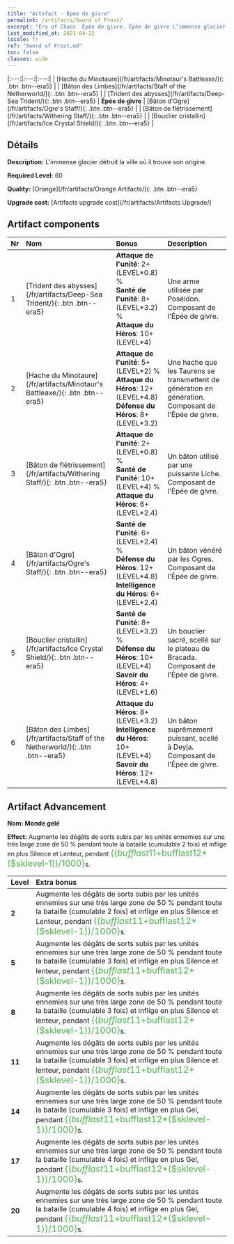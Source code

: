 ```yaml
---
title: "Artefact - Épée de givre"
permalink: /artifacts/Sword of Frost/
excerpt: "Era of Chaos  Épée de givre. Épée de givre L’immense glacier détruit la ville où il trouve son origine."
last_modified_at: 2021-04-22
locale: fr
ref: "Sword of Frost.md"
toc: false
classes: wide
---
```


  |:---:|:---:|:---:| 
  | [Hache du Minotaure](/fr/artifacts/Minotaur's Battleaxe/){: .btn .btn--era5} |   | [Bâton des Limbes](/fr/artifacts/Staff of the Netherworld/){: .btn .btn--era5} | 
  | [Trident des abysses](/fr/artifacts/Deep-Sea Trident/){: .btn .btn--era5} | **Épée de givre** | [Bâton d'Ogre](/fr/artifacts/Ogre's Staff/){: .btn .btn--era5} | 
  | [Bâton de flétrissement](/fr/artifacts/Withering Staff/){: .btn .btn--era5} |   | [Bouclier cristallin](/fr/artifacts/Ice Crystal Shield/){: .btn .btn--era5} | 


## Détails

 **Description:** L’immense glacier détruit la ville où il trouve son origine.

 **Required Level:** 60

 **Quality:** [Orange](/fr/artifacts/Orange Artifacts/){: .btn .btn--era5}

 **Upgrade cost:** [Artifacts upgrade cost](/fr/artifacts/Artifacts Upgrade/)



## Artifact components

  | Nr |    Nom    |   Bonus | Description | 
  |:---|:-----------|:--------|:------------| 
  | 1 | [Trident des abysses](/fr/artifacts/Deep-Sea Trident/){: .btn .btn--era5} | **Attaque de l'unité**: 2+(LEVEL\*0.8) %<br/>**Santé de l'unité**: 8+(LEVEL\*3.2) %<br/>**Attaque du Héros**: 10+(LEVEL\*4) | Une arme utilisée par Poséidon. Composant de l'Épée de givre. | 
  | 2 | [Hache du Minotaure](/fr/artifacts/Minotaur's Battleaxe/){: .btn .btn--era5} | **Attaque de l'unité**: 5+(LEVEL\*2) %<br/>**Attaque du Héros**: 12+(LEVEL\*4.8)<br/>**Défense du Héros**: 8+(LEVEL\*3.2) | Une hache que les Taurens se transmettent de génération en génération. Composant de l'Épée de givre. | 
  | 3 | [Bâton de flétrissement](/fr/artifacts/Withering Staff/){: .btn .btn--era5} | **Attaque de l'unité**: 2+(LEVEL\*0.8) %<br/>**Santé de l'unité**: 10+(LEVEL\*4) %<br/>**Attaque du Héros**: 6+(LEVEL\*2.4) | Un bâton utilisé par une puissante Liche. Composant de l'Épée de givre. | 
  | 4 | [Bâton d'Ogre](/fr/artifacts/Ogre's Staff/){: .btn .btn--era5} | **Santé de l'unité**: 6+(LEVEL\*2.4) %<br/>**Défense du Héros**: 12+(LEVEL\*4.8)<br/>**Intelligence du Héros**: 6+(LEVEL\*2.4) | Un bâton vénéré par les Ogres. Composant de l'Épée de givre. | 
  | 5 | [Bouclier cristallin](/fr/artifacts/Ice Crystal Shield/){: .btn .btn--era5} | **Santé de l'unité**: 8+(LEVEL\*3.2) %<br/>**Défense du Héros**: 10+(LEVEL\*4)<br/>**Savoir du Héros**: 4+(LEVEL\*1.6) | Un bouclier sacré, scellé sur le plateau de Bracada. Composant de l'Épée de givre. | 
  | 6 | [Bâton des Limbes](/fr/artifacts/Staff of the Netherworld/){: .btn .btn--era5} | **Attaque du Héros**: 8+(LEVEL\*3.2)<br/>**Intelligence du Héros**: 10+(LEVEL\*4)<br/>**Savoir du Héros**: 12+(LEVEL\*4.8) | Un bâton suprêmement puissant, scellé à Deyja. Composant de l'Épée de givre. | 


## Artifact Advancement

 **Nom: Monde gelé**

 **Effect:** Augmente les dégâts de sorts subis par les unités ennemies sur une très large zone de 50 % pendant toute la bataille (cumulable 2 fois) et inflige en plus Silence et Lenteur, pendant <span style="color: #48b946;font-size:20px">{($bufflast11+$bufflast12*($sklevel-1))/1000}</span>s.

  |  Level  |    Extra bonus  | 
  |:--------|:----------------| 
  | **2** | Augmente les dégâts de sorts subis par les unités ennemies sur une très large zone de 50 % pendant toute la bataille (cumulable 2 fois) et inflige en plus Silence et Lenteur, pendant <span style="color: #48b946;font-size:20px">{($bufflast11+$bufflast12*($sklevel-1))/1000}</span>s. | 
  | **5** | Augmente les dégâts de sorts subis par les unités ennemies sur une très large zone de 50 % pendant toute la bataille (cumulable 3 fois) et inflige en plus Silence et lenteur, pendant <span style="color: #48b946;font-size:20px">{($bufflast11+$bufflast12*($sklevel-1))/1000}</span>s. | 
  | **8** | Augmente les dégâts de sorts subis par les unités ennemies sur une très large zone de 50 % pendant toute la bataille (cumulable 3 fois) et inflige en plus Silence et lenteur, pendant <span style="color: #48b946;font-size:20px">{($bufflast11+$bufflast12*($sklevel-1))/1000}</span>s. | 
  | **11** | Augmente les dégâts de sorts subis par les unités ennemies sur une très large zone de 50 % pendant toute la bataille (cumulable 3 fois) et inflige en plus Silence et lenteur, pendant <span style="color: #48b946;font-size:20px">{($bufflast11+$bufflast12*($sklevel-1))/1000}</span>s. | 
  | **14** | Augmente les dégâts de sorts subis par les unités ennemies sur une très large zone de 50 % pendant toute la bataille (cumulable 3 fois) et inflige en plus Gel, pendant <span style="color: #48b946;font-size:20px">{($bufflast11+$bufflast12*($sklevel-1))/1000}</span>s. | 
  | **17** | Augmente les dégâts de sorts subis par les unités ennemies sur une très large zone de 50 % pendant toute la bataille (cumulable 4 fois) et inflige en plus Gel, pendant <span style="color: #48b946;font-size:20px">{($bufflast11+$bufflast12*($sklevel-1))/1000}</span>s. | 
  | **20** | Augmente les dégâts de sorts subis par les unités ennemies sur une très large zone de 50 % pendant toute la bataille (cumulable 4 fois) et inflige en plus Gel, pendant <span style="color: #48b946;font-size:20px">{($bufflast11+$bufflast12*($sklevel-1))/1000}</span>s. | 
